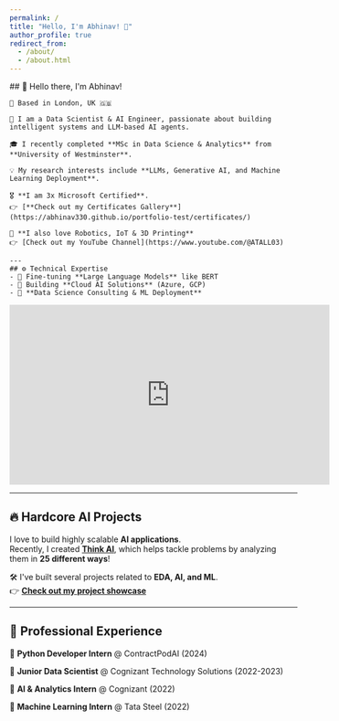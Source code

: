 ```yaml
---
permalink: /
title: "Hello, I'm Abhinav! 👋"
author_profile: true
redirect_from: 
  - /about/
  - /about.html
---
```


<div class="intro-container">
  <div class="intro-text">
    ## 👋 Hello there, I'm Abhinav!  

    📍 Based in London, UK 🇬🇧  

    🚀 I am a Data Scientist & AI Engineer, passionate about building intelligent systems and LLM-based AI agents.  

    🎓 I recently completed **MSc in Data Science & Analytics** from **University of Westminster**.  

    💡 My research interests include **LLMs, Generative AI, and Machine Learning Deployment**.  

    🎖️ **I am 3x Microsoft Certified**.  
    👉 [**Check out my Certificates Gallery**](https://abhinav330.github.io/portfolio-test/certificates/)  

    🥰 **I also love Robotics, IoT & 3D Printing**  
    👉 [Check out my YouTube Channel](https://www.youtube.com/@ATALL03)  

    ---
    ## ⚙️ Technical Expertise
    - 🔹 Fine-tuning **Large Language Models** like BERT  
    - 🔹 Building **Cloud AI Solutions** (Azure, GCP)  
    - 🔹 **Data Science Consulting & ML Deployment**  
  </div>

  <div class="intro-video">
    <div class="video-container">
      <iframe width="560" height="315" 
          src="https://www.youtube.com/embed/ovS7B0f9vXc" 
          title="YouTube video player" 
          frameborder="0" allowfullscreen>
      </iframe>
    </div>
  </div>
</div>

---

## 🔥 Hardcore AI Projects
I love to build highly scalable **AI applications**.  
Recently, I created **[Think AI](https://huggingface.co/spaces/roger33303/Think-AI)**, which helps tackle problems by analyzing them in **25 different ways**!  

🛠️ I've built several projects related to **EDA, AI, and ML**.  
👉 [**Check out my project showcase**](https://abhinav330.github.io/portfolio-test/projects/)

---

## 💼 Professional Experience  

📌 **Python Developer Intern** @ ContractPodAI (2024)  

📌 **Junior Data Scientist** @ Cognizant Technology Solutions (2022-2023)  

📌 **AI & Analytics Intern** @ Cognizant (2022)  

📌 **Machine Learning Intern** @ Tata Steel (2022)  
